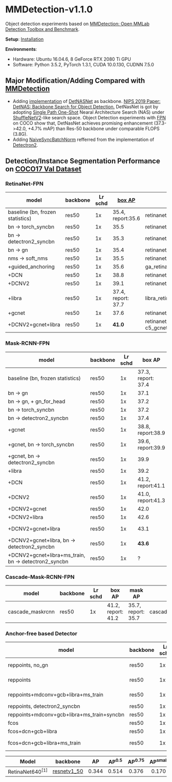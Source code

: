 # MMDetection-v1.1.0
Object detection experiments based on [MMDetection: Open MMLab Detection Toolbox and Benchmark](https://github.com/open-mmlab/mmdetection). 

**Setup**: <a href='https://github.com/v-qjqs/mmdetection-v1.1.0/blob/master/mmdetection/docs/INSTALL.md'>Installation</a><br>

**Environments**:
* Hardware: Ubuntu 16.04.6, 8 GeForce RTX 2080 Ti GPU
* Software: Python 3.5.2, PyTorch 1.3.1, CUDA 10.0.130, CUDNN 7.5.0


## Major Modification/Adding Compared with [MMDetection](https://github.com/open-mmlab/mmdetection)
* Adding [implementation](mmdetection/mmdet/models/backbones/DetNASNet/) of [DetNASNet](https://arxiv.org/pdf/1903.10979.pdf) as backbone. [NIPS 2019 Paper: DetNAS: Backbone Search for Object Detection.](https://arxiv.org/pdf/1903.10979.pdf) DetNasNet is got by adopting [Single Path One-Shot](https://arxiv.org/abs/1904.00420) Nearal Architecture Search (NAS) under [ShuffleNetV2](https://arxiv.org/abs/1807.11164)-like search space. Object Detection experiments with [FPN](https://arxiv.org/abs/1612.03144) on COCO show that, DetNasNet achieves promising enhancement (37.3->42.0, +4.7% mAP) than Res-50 backbone under comparable FLOPS (3.8G).
* Adding [NaiveSyncBatchNorm](mmdetection/mmdet/models/utils/norm.py#L57) refferred from the implementation of [Detectron2](https://github.com/facebookresearch/detectron2).


## Detection/Instance Segmentation Performance on [COCO17 Val Dataset](http://cocodataset.org/index.htm#download)
### RetinaNet-FPN


model | backbone | Lr schd | [box AP](http://cocodataset.org/index.htm#detection-eval) | config
------------- | ------------- | ------------- | ------------- | -------------
baseline (bn, frozen statistics) | res50 | 1x | 35.4, report:35.6  | retinanet_r50_fpn_1x
bn -> torch_syncbn | res50 | 1x | 35.5 | retinanet_r50_fpn_1x_torch_syncbn
bn -> detectron2_syncbn | res50 | 1x | 35.3 | retinanet_r50_fpn_1x_detectron2_syncbn
bn -> gn | res50 | 1x | 35.4 | retinanet_r50_fpn_1x_gn
nms -> soft_nms | res50 | 1x | 35.5  | retinanet_r50_fpn_1x_softnms
+guided_anchoring | res50 | 1x | 35.6  | ga_retinanet_r50_fpn_1x
+DCN | res50 | 1x | 38.8 | retinanet_r50_fpn_1x_dconv_c3-c5
+DCNV2 | res50 | 1x | 39.1 | retinanet_r50_fpn_1x_mdconv_c3-c5_bn
+libra | res50 | 1x | 37.4, report: 37.7 | libra_retinanet_r50_fpn_1x
+gcnet | res50 | 1x | 37.6 | retinanet_r50_fpn_1x (gcb: r4)
+DCNV2+gcnet+libra | res50 | 1x | **41.0** | retinanet_r50_fpn_1x_mdconv_c3-c5_gcnet_c3-c5_libra (gcb: r4)

### Mask-RCNN-FPN
model | backbone | Lr schd | box AP | mask AP | config
------------- | ------------- | ------------- | ------------- | ------------- | -------------
baseline (bn, frozen statistics) | res50 | 1x | 37.3, report: 37.4 | 34.2, report: 34.3 | mask_rcnn_r50_fpn_1x
bn -> gn | res50 | 1x | 37.1 | 33.9 | MY/mask_rcnn_r50_fpn_1x_gn_notall 
bn -> gn, + gn_for_head | res50 | 1x | 37.2 | 34.4 | MY/mask_rcnn_r50_fpn_1x_gn (all)
bn -> torch_syncbn | res50 | 1x | 37.2 | 33.9 | MY/mask_rcnn_r50_fpn_1x_syncbn
bn -> detectron2_syncbn | res50 | 1x | 37.4 | 34.1 | MY/mask_rcnn_r50_fpn_1x_detectron2_syncbn
+gcnet | res50 | 1x | 38.8, report:38.9 | 35.4, report:35.5 | gcnet/mask_rcnn_r4_gcb_c3-c5_r50_fpn_1x
+gcnet, bn -> torch_syncbn | res50 | 1x | 39.6, report:39.9 | 36.0, report:36.2 | gcnet/mask_rcnn_r4_gcb_c3-c5_r50_fpn_syncbn_1x
+gcnet, bn -> detectron2_syncbn | res50 | 1x | 39.9 | 36.1 | gcnet/mask_rcnn_r4_gcb_c3-c5_r50_fpn_detectron2_syncbn_1x
+libra | res50 | 1x | 39.2 | 35.3 | gcnet/retinanet_r50_fpn_1x_MY
+DCN | res50 | 1x | 41.2, report:41.1 | 37.3, report:37.2 | hha:mask_rcnn_dconv_c3-c5_r50_fpn_1x
+DCNV2 | res50 | 1x | 41.0, report:41.3 | 37.1, report:37.3 | hha:mask_rcnn_mdconv_c3-c5_r50_fpn_1x
+DCNV2+gcnet | res50 | 1x | 42.0 | 37.9 | mask_rcnn_r50_fpn_1x_mdconv_gcb_c3-c5
+DCNV2+libra | res50 | 1x | 42.6 | 37.9 | mask_rcnn_r50_fpn_1x_mdconv_c3-c5_libra
+DCNV2+gcnet+libra | res50 | 1x | 43.1 | 38.2 | mask_rcnn_r50_fpn_1x_mdconv_gcb_c3-c5_libra
+DCNV2+gcnet+libra, bn -> detectron2_syncbn | res50 | 1x | **43.6** | **38.6** | mask_rcnn_r50_fpn_1x_mdconv_gcb_c3-c5_libra_detectron2_syncbn
+DCNV2+gcnet+libra+ms_train, bn -> detectron2_syncbn | res50 | 1x | ? | ? | mask_rcnn_r50_fpn_1x_mdconv_gcb_c3-c5_libra_detectron2_syncbn_mt ?

### Cascade-Mask-RCNN-FPN
model | backbone | Lr schd | box AP | mask AP | config
------------- | ------------- | ------------- | ------------- | ------------- | -------------
cascade_maskrcnn | res50 | 1x | 41.2, report: 41.2 | 35.7, report: 35.7| cascade_mask_rcnn_r50_fpn_1x


### Anchor-free based Detector
model | backbone | Lr schd | box AP  | config
------------- | ------------- | ------------- | ------------- | -------------
reppoints, no_gn | res50 | 1x | 36.8, reported:36.8 | reppoints_moment_r50_no_gn_fpn_1x
reppoints | res50 | 1x | 37.9, report:38.2 | reppoints_moment_r50_fpn_1x (+gn)
reppoints+mdconv+gcb+libra+ms_train| res50 | 1x | 42.1, (+flip: 42.4) | reppoints_moment_r50_dcn_gcb_libra_fpn_1x_mt_MY (+gn) 
reppoints, detectron2_syncbn | res50 | 1x | ? | (+gn)
reppoints+mdconv+gcb+libra+ms_train+syncbn| res50 | 1x | ? |  (+gn) 
fcos | res50 | 1x | 35.6 | fcos_r50_fpn_gnhead_1x_my
fcos+dcn+gcb+libra | res50 | 1x | 39.5 | fcos_r50_fpn_mdconv_gcb_c3-c5_libra_gnhead_1x
fcos+dcn+gcb+libra+ms_train | res50 | 1x | 39.7(no flip) | fcos_r50_fpn_mdconv_gcb_c3-c5_libra_gnhead_1x_mt


| Model | backbone | AP | AP<sup>0.5</sup> | AP<sup>0.75</sup>| AP<sup>small  </sup>| AP<sup>medium</sup>| AP<sup>large</sup>|
| ------ | :------: | :------: | :------: | :------: | :------: | :------: | :------: |
| RetinaNet640<sup>[1]</sup> | [resnetv1_50](https://arxiv.org/abs/1512.03385)| 0.344 | 0.514 | 0.376 | 0.170 | 0.375 | 0.522 |

